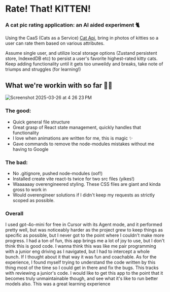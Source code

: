 # Rate! That! KITTEN!
### A cat pic rating application: an AI aided experiment 🐈
Using the CaaS (Cats as a Service) [Cat Api](https://thecatapi.com/), bring in photos of kitties so a user can rate them based on various attributes. 

Assume single user, and utilize local storage options (Zustand persistent store, IndexedDB etc) to persist a user's favorite highest-rated kitty cats. 
Keep adding functionality until it gets too unweildy and breaks, take note of triumps and struggles (for learning!)


## What we're workin with so far  💅🏼
![Screenshot 2025-03-26 at 4 26 23 PM](https://github.com/user-attachments/assets/db57b5fd-4ea2-4512-973c-7487bc1e7a5b)

### The good: 
- Quick general file structure
- Great grasp of React state management, quickly handles that functionality
- I love when animations are written for me, this is magic ✨
- Gave commands to remove the node-modules mistakes without me having to Google

### The bad:
- No .gitignore, pushed node-modules (oof!)
- Installed create vite react-ts twice for two src files (yikes!)
- Waaaaaay overengineered styling. These CSS files are giant and kinda gross to work in
- Would overengineer solutions if I didn't keep my requests as strictly scoped as possible.

### Overall
I used gpt-4o-mini for free in Cursor with its Agent mode, and it performed pretty well, but was noticeably harder as the project grew to keep things as specific as possible, but I never got to the point where I couldn't make more progress. 
I had a ton of fun, this app brings me a lot of joy to use, but I don't think this is good code. 
I wanna think this was like me pair programming with a junior eng driving as I navigated, but I had to intercept a whole bunch. If I thought about it that way it was fun and coachable. 
As for the experience, I found myself trying to understand the code written by this thing most of the time so I could get in there and fix the bugs. This tracks with reviewing a junior's code. 
I would like to get this app to the point that it becomes truly unmaintainable though, and see what it's like to run better models also. 
This was a great learning experience
